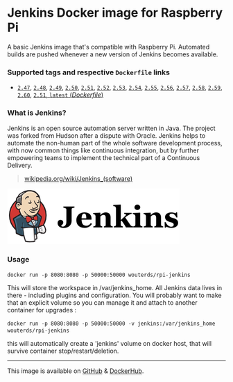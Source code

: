# Jenkins Docker image for Raspberry Pi

A basic Jenkins image that's compatible with Raspberry Pi. Automated builds are pushed whenever a new version of Jenkins becomes available.

### Supported tags and respective `Dockerfile` links

- [`2.47`](https://github.com/wouterds/rpi-jenkins/tree/2.47/Dockerfile), [`2.48`](https://github.com/wouterds/rpi-jenkins/tree/2.48/Dockerfile), [`2.49`](https://github.com/wouterds/rpi-jenkins/tree/2.49/Dockerfile), [`2.50`](https://github.com/wouterds/rpi-jenkins/tree/2.50/Dockerfile), [`2.51`](https://github.com/wouterds/rpi-jenkins/tree/2.51/Dockerfile), [`2.52`](https://github.com/wouterds/rpi-jenkins/tree/2.52/Dockerfile), [`2.53`](https://github.com/wouterds/rpi-jenkins/tree/2.53/Dockerfile), [`2.54`](https://github.com/wouterds/rpi-jenkins/tree/2.54/Dockerfile), [`2.55`](https://github.com/wouterds/rpi-jenkins/tree/2.55/Dockerfile), [`2.56`](https://github.com/wouterds/rpi-jenkins/tree/2.56/Dockerfile), [`2.57`](https://github.com/wouterds/rpi-jenkins/tree/2.57/Dockerfile), [`2.58`](https://github.com/wouterds/rpi-jenkins/tree/2.58/Dockerfile), [`2.59`](https://github.com/wouterds/rpi-jenkins/tree/2.59/Dockerfile), [`2.60`](https://github.com/wouterds/rpi-jenkins/tree/2.60/Dockerfile), [`2.51`, `latest` (*Dockerfile*)](https://github.com/wouterds/rpi-jenkins/tree/2.51/Dockerfile)

### What is Jenkins?

Jenkins is an open source automation server written in Java. The project was forked from Hudson after a dispute with Oracle. Jenkins helps to automate the non-human part of the whole software development process, with now common things like continuous integration, but by further empowering teams to implement the technical part of a Continuous Delivery.

> [wikipedia.org/wiki/Jenkins_(software)](http://en.wikipedia.org/wiki/Jenkins_(software))

![logo](https://raw.githubusercontent.com/docker-library/docs/3ab4dafb41dd0e959ff9322b3c50af2519af6d85/jenkins/logo.png)

### Usage

```
docker run -p 8080:8080 -p 50000:50000 wouterds/rpi-jenkins
```

This will store the workspace in /var/jenkins_home. All Jenkins data lives in there - including plugins and configuration.
You will probably want to make that an explicit volume so you can manage it and attach to another container for upgrades :

```
docker run -p 8080:8080 -p 50000:50000 -v jenkins:/var/jenkins_home wouterds/rpi-jenkins
```

this will automatically create a 'jenkins' volume on docker host, that will survive container stop/restart/deletion.

---

This image is available on [GitHub](https://github.com/wouterds/rpi-jenkins) & [DockerHub](https://hub.docker.com/r/wouterds/rpi-jenkins).
